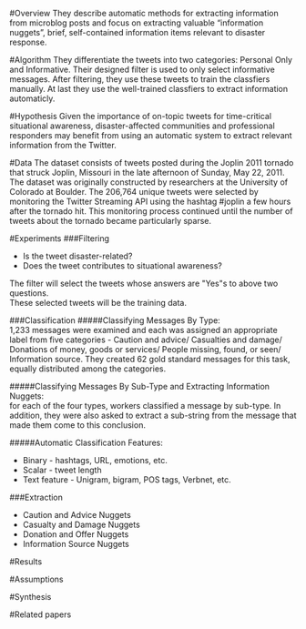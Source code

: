 #Overview
They describe automatic methods for extracting information from microblog posts and focus on extracting valuable “information nuggets”, brief, self-contained information items relevant to disaster response.

#Algorithm
They differentiate the tweets into two categories: Personal Only and Informative. Their designed filter is used to only select informative messages. After filtering, they use these tweets to train the classfiers manually. At last they use the well-trained classfiers to extract information automaticly.


#Hypothesis
Given the importance of on-topic tweets for time-critical situational awareness, disaster-affected communities and professional responders may benefit from using an automatic system to extract relevant information from the Twitter.


#Data
The dataset consists of tweets posted during the Joplin 2011 tornado that struck Joplin, Missouri in the late afternoon of Sunday, May 22, 2011. The dataset was originally constructed by researchers at the University of Colorado at Boulder. The 206,764 unique tweets were selected by monitoring the Twitter Streaming API using the hashtag #joplin a few hours after the tornado hit. This monitoring process continued until the number of tweets about the tornado became particularly sparse.


#Experiments
###Filtering
* Is the tweet disaster-related?
* Does the tweet contributes to situational awareness?           
      
The filter will select the tweets whose answers are "Yes"s to above two questions.      
These selected tweets will be the training data.      

###Classification
#####Classifying Messages By Type:         
1,233 messages were examined and each was assigned an appropriate label from five categories - Caution and advice/ Casualties and damage/ Donations of money, goods or services/ People missing, found, or seen/ Information source. They created 62 gold standard messages for this task, equally distributed among the categories.

#####Classifying Messages By Sub-Type and Extracting Information Nuggets:           
for each of the four types, workers classified a message by sub-type. In addition, they were also asked to extract a sub-string from the message that made them come to this conclusion.

#####Automatic Classification
Features:
* Binary - hashtags, URL, emotions, etc.
* Scalar - tweet length
* Text feature - Unigram, bigram, POS tags, Verbnet, etc.

###Extraction
* Caution and Advice Nuggets
* Casualty and Damage Nuggets
* Donation and Offer Nuggets
* Information Source Nuggets


#Results



#Assumptions



#Synthesis



#Related papers
